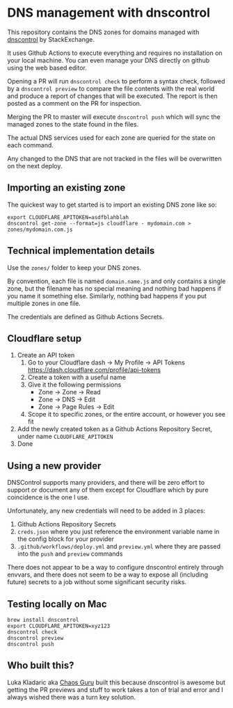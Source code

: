 # DNS management with dnscontrol

This repository contains the DNS zones for domains managed with [dnscontrol](https://github.com/StackExchange/dnscontrol) by StackExchange.

It uses Github Actions to execute everything and requires no installation on your local machine. You can even manage your DNS directly on github using the web based editor.

Opening a PR will run `dnscontrol check` to perform a syntax check, followed by a `dnscontrol preview` to compare the file contents with the real world and produce a report of changes that will be executed. The report is then posted as a comment on the PR for inspection.

Merging the PR to master will execute `dnscontrol push` which will sync the managed zones to the state found in the files.

The actual DNS services used for each zone are queried for the state on each command.

Any changed to the DNS that are not tracked in the files will be overwritten on the next deploy.

## Importing an existing zone

The quickest way to get started is to import an existing DNS zone like so:

```
export CLOUDFLARE_APITOKEN=asdfblahblah
dnscontrol get-zone --format=js cloudflare - mydomain.com > zones/mydomain.com.js
```

## Technical implementation details

Use the `zones/` folder to keep your DNS zones.

By convention, each file is named `domain.name.js` and only contains a single zone, but the filename has no special meaning and nothing bad happens if you name it something else. Similarly, nothing bad happens if you put multiple zones in one file.

The credentials are defined as Github Actions Secrets.

## Cloudflare setup

1. Create an API token
   1. Go to your Cloudflare dash -> My Profile -> API Tokens https://dash.cloudflare.com/profile/api-tokens
   2. Create a token with a useful name
   3. Give it the following permissions
       * Zone -> Zone -> Read
       * Zone -> DNS -> Edit
       * Zone -> Page Rules -> Edit
   4. Scope it to specific zones, or the entire account, or however you see fit
2. Add the newly created token as a Github Actions Repository Secret, under name `CLOUDFLARE_APITOKEN`
3. Done

## Using a new provider

DNSControl supports many providers, and there will be zero effort to support or document any of them except for Cloudflare which by pure coincidence is the one I use.

Unfortunately, any new credentials will need to be added in 3 places:
1. Github Actions Repository Secrets
2. `creds.json` where you just reference the environment variable name in the config block for your provider
3. `.github/workflows/deploy.yml` and `preview.yml` where they are passed into the `push` and `preview` commands

There does not appear to be a way to configure dnscontrol entirely through envvars, and there does not seem to be a way to expose all (including future) secrets to a job without some significant security risks.

## Testing locally on Mac

```
brew install dnscontrol
export CLOUDFLARE_APITOKEN=xyz123
dnscontrol check
dnscontrol preview
dnscontrol push
```

## Who built this?

Luka Kladaric aka [Chaos Guru](https://chaos.guru/?utm_source=gh-af-dns) built this because dnscontrol is awesome but getting the PR previews and stuff to work takes a ton of trial and error and I always wished there was a turn key solution.
